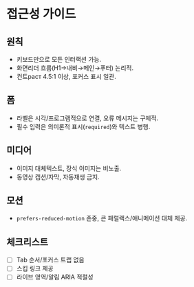 # 접근성 가이드

## 원칙
- 키보드만으로 모든 인터랙션 가능.
- 화면리더 흐름(H1→내비→메인→푸터) 논리적.
- 컨트раст 4.5:1 이상, 포커스 표시 일관.

## 폼
- 라벨은 시각/프로그램적으로 연결, 오류 메시지는 구체적.
- 필수 입력은 의미론적 표시(`required`)와 텍스트 병행.

## 미디어
- 이미지 대체텍스트, 장식 이미지는 비노출.
- 동영상 캡션/자막, 자동재생 금지.

## 모션
- `prefers-reduced-motion` 존중, 큰 패럴랙스/애니메이션 대체 제공.

## 체크리스트
- [ ] Tab 순서/포커스 트랩 없음
- [ ] 스킵 링크 제공
- [ ] 라이브 영역/알림 ARIA 적절성
